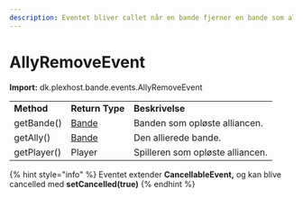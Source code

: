 ```yaml
---
description: Eventet bliver callet når en bande fjerner en bande som allierede.
---
```


# AllyRemoveEvent

**Import:** dk.plexhost.bande.events.AllyRemoveEvent

|             |                              |                                  |
| ----------- | ---------------------------- | -------------------------------- |
| **Method**  | **Return Type**              | **Beskrivelse**                  |
| getBande()  | [Bande](../classes/bande.md) | Banden som opløste alliancen.    |
| getAlly()   | [Bande](../classes/bande.md) | Den allierede bande.             |
| getPlayer() | Player                       | Spilleren som opløste alliancen. |

{% hint style="info" %}
Eventet extender **CancellableEvent,** og kan blive cancelled med **setCancelled(true)**
{% endhint %}
